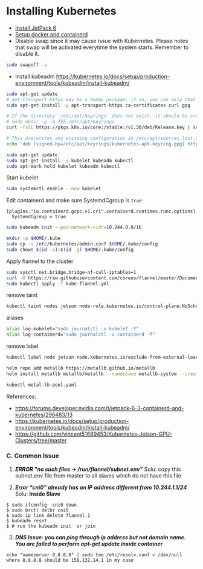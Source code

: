# Installing Kubernetes

- [Install JetPack 6](./jetson-setup.md)
- [Setup docker and containerd](./docker.md)
- Disable swap since it may cause issue with Kubernetes. Please notes that swap will be activated everytime the system starts. Remember to disable it.
```bash
sudo swapoff -a
```
- Install kubeadm
https://kubernetes.io/docs/setup/production-environment/tools/kubeadm/install-kubeadm/

```bash
sudo apt-get update
# apt-transport-https may be a dummy package; if so, you can skip that package
sudo apt-get install -y apt-transport-https ca-certificates curl gpg
```

```bash
# If the directory `/etc/apt/keyrings` does not exist, it should be created before the curl command, read the note below.
# sudo mkdir -p -m 755 /etc/apt/keyrings
curl -fsSL https://pkgs.k8s.io/core:/stable:/v1.30/deb/Release.key | sudo gpg --dearmor -o /etc/apt/keyrings/kubernetes-apt-keyring.gpg
```

```bash
# This overwrites any existing configuration in /etc/apt/sources.list.d/kubernetes.list
echo 'deb [signed-by=/etc/apt/keyrings/kubernetes-apt-keyring.gpg] https://pkgs.k8s.io/core:/stable:/v1.30/deb/ /' | sudo tee /etc/apt/sources.list.d/kubernetes.list
```

```bash
sudo apt-get update
sudo apt-get install -y kubelet kubeadm kubectl
sudo apt-mark hold kubelet kubeadm kubectl
```

Start kubelet
```bash
sudo systemctl enable --now kubelet
```

Edit containerd and make sure SystemdCgroup is `true`
```
[plugins."io.containerd.grpc.v1.cri".containerd.runtimes.runc.options]
  SystemdCgroup = true
```

```bash
sudo kubeadm init --pod-network-cidr=10.244.0.0/16
```



```bash
mkdir -p $HOME/.kube
sudo cp -i /etc/kubernetes/admin.conf $HOME/.kube/config
sudo chown $(id -u):$(id -g) $HOME/.kube/config
```

Apply flannel to the cluster
```bash
sudo sysctl net.bridge.bridge-nf-call-iptables=1
curl -O https://raw.githubusercontent.com/coreos/flannel/master/Documentation/kube-flannel.yml
sudo kubectl apply -f kube-flannel.yml
```

remove taint
```bash
kubectl taint nodes jetson node-role.kubernetes.io/control-plane:NoSchedule-
```

aliases
```bash
alias log-kubelet="sudo journalctl -u kubelet -f"
alias log-containerd="sudo journalctl -u containerd -f"
```


remove label
```bash
kubectl label node jetson node.kubernetes.io/exclude-from-external-load-balancers-
```

```bash
helm repo add metallb https://metallb.github.io/metallb
helm install metallb metallb/metallb --namespace metallb-system --create-namespace
```

```bash
kubectl metal-lb-pool.yaml
```


References:
- https://forums.developer.nvidia.com/t/jetpack-6-3-containerd-and-kubernetes/296483/13
- https://kubernetes.io/docs/setup/production-environment/tools/kubeadm/install-kubeadm/
- https://github.com/vincent51689453/Kubernetes-Jetson-GPU-Clusters/tree/master

### C. Common Issue
1) ***ERROR "no such files -> /run/flannel/subnet.env"***
Solu: copy this subnet.env file from master to all slaves which do not have this file

2) ***Error "cni0" already has an IP address different from 10.244.1.1/24***
Solu:
**Inside Slave**
```
$ sudo ifconfig  cni0 down
$ sudo brctl delbr cni0
$ sudo ip link delete flannel.1
$ kubeadm reset
$ # run the kubeadm init  or join

```


3) ***DNS Issue: you can ping through ip address but not domain name. You are failed to perform apt-get update inside container***
```
echo "nameserver 8.8.8.8" | sudo tee /etc/resolv.conf > /dev/null
where 8.8.8.8 should be 158.132.14.1 in my case
